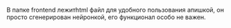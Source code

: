 В папке frontend лежитhtml файл для удобного пользования апишкой, он просто сгенерирован нейронкой, его функционал особо не важен.
